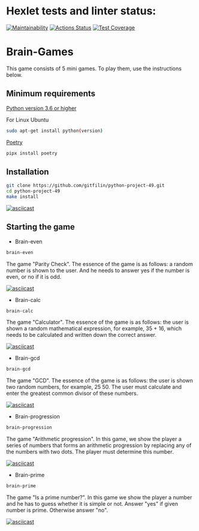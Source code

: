 # Hexlet tests and linter status:
[![Maintainability](https://api.codeclimate.com/v1/badges/74338d5120b61bc33544/maintainability)](https://codeclimate.com/github/gitfilin/python-project-49/maintainability)
[![Actions Status](https://github.com/gitfilin/python-project-49/workflows/hexlet-check/badge.svg)](https://github.com/gitfilin/python-project-49/actions)
[![Test Coverage](https://api.codeclimate.com/v1/badges/74338d5120b61bc33544/test_coverage)](https://codeclimate.com/github/gitfilin/python-project-49/test_coverage)
# Brain-Games 
This game consists of 5 mini games. To play them, use the instructions below.

## Minimum requirements
[Python version 3.6 or higher](https://www.python.org/downloads/)


For Linux Ubuntu
```bash
sudo apt-get install python(version)
```

[Poetry](https://python-poetry.org/docs/)

```bash
pipx install poetry
```

## Installation
```bash
git clone https://github.com/gitfilin/python-project-49.git
cd python-project-49
make install
```

[![asciicast](https://asciinema.org/a/XPQeYz9hCEvCf86MKQBypXkd3.svg)](https://asciinema.org/a/XPQeYz9hCEvCf86MKQBypXkd3)

## Starting the game

* Brain-even 

```bash
brain-even
```

The game "Parity Check". The essence of the game is as follows: a random number is shown to the user. And he needs to answer yes if the number is even, or no if it is odd.

[![asciicast](https://asciinema.org/a/1lgXwgkz5Qj7o8ySGlrMUaKBS.svg)](https://asciinema.org/a/1lgXwgkz5Qj7o8ySGlrMUaKBS)

* Brain-calc 

```bash 
brain-calc
```

The game "Calculator". The essence of the game is as follows: the user is shown a random mathematical expression, for example, 35 + 16, which needs to be calculated and written down the correct answer.

[![asciicast](https://asciinema.org/a/8HumQO1EwI2V2rke6MGgfSXUm.svg)](https://asciinema.org/a/8HumQO1EwI2V2rke6MGgfSXUm)

* Brain-gcd 

```bash
brain-gcd
```

The game "GCD". The essence of the game is as follows: the user is shown two random numbers, for example, 25 50. The user must calculate and enter the greatest common divisor of these numbers.

[![asciicast](https://asciinema.org/a/eclc4414BCNNsP4wAW3YxjMLx.svg)](https://asciinema.org/a/eclc4414BCNNsP4wAW3YxjMLx)

* Brain-progression

```bash
brain-progression
```

The game "Arithmetic progression". In this game, we show the player a series of numbers that forms an arithmetic progression by replacing any of the numbers with two dots. The player must determine this number. 

[![asciicast](https://asciinema.org/a/WTGtb3XtfFHJmjC9WY3kJGDU1.svg)](https://asciinema.org/a/WTGtb3XtfFHJmjC9WY3kJGDU1)

* Brain-prime

```bash
brain-prime
```

The game "Is a prime number?". In this game we show the player a number and he has to guess whether it is simple or not. Answer "yes" if given number is prime. Otherwise answer "no".

[![asciicast](https://asciinema.org/a/JNKNJuZvnApoE7JlG4QaAOJy8.svg)](https://asciinema.org/a/JNKNJuZvnApoE7JlG4QaAOJy8)
